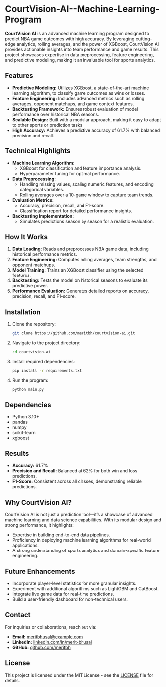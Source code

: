 # CourtVision-AI--Machine-Learning-Program

**CourtVision AI** is an advanced machine learning program designed to predict NBA game outcomes with high accuracy. By leveraging cutting-edge analytics, rolling averages, and the power of XGBoost, CourtVision AI provides actionable insights into team performance and game results. This project showcases expertise in data preprocessing, feature engineering, and predictive modeling, making it an invaluable tool for sports analytics.

## Features
- **Predictive Modeling:** Utilizes XGBoost, a state-of-the-art machine learning algorithm, to classify game outcomes as wins or losses.
- **Feature Engineering:** Includes advanced metrics such as rolling averages, opponent matchups, and game context features.
- **Backtesting Framework:** Ensures robust evaluation of model performance over historical NBA seasons.
- **Scalable Design:** Built with a modular approach, making it easy to adapt to other sports or prediction tasks.
- **High Accuracy:** Achieves a predictive accuracy of 61.7% with balanced precision and recall.

## Technical Highlights
- **Machine Learning Algorithm:**
  - XGBoost for classification and feature importance analysis.
  - Hyperparameter tuning for optimal performance.
- **Data Preprocessing:**
  - Handling missing values, scaling numeric features, and encoding categorical variables.
  - Rolling averages over a 10-game window to capture team trends.
- **Evaluation Metrics:**
  - Accuracy, precision, recall, and F1-score.
  - Classification report for detailed performance insights.
- **Backtesting Implementation:**
  - Simulates predictions season by season for a realistic evaluation.

## How It Works
1. **Data Loading:** Reads and preprocesses NBA game data, including historical performance metrics.
2. **Feature Engineering:** Computes rolling averages, team strengths, and opponent matchups.
3. **Model Training:** Trains an XGBoost classifier using the selected features.
4. **Backtesting:** Tests the model on historical seasons to evaluate its predictive power.
5. **Performance Evaluation:** Generates detailed reports on accuracy, precision, recall, and F1-score.

## Installation
1. Clone the repository:
   ```bash
   git clone https://github.com/meritbh/courtvision-ai.git
   ```
2. Navigate to the project directory:
   ```bash
   cd courtvision-ai
   ```
3. Install required dependencies:
   ```bash
   pip install -r requirements.txt
   ```
4. Run the program:
   ```bash
   python main.py
   ```

## Dependencies
- Python 3.10+
- pandas
- numpy
- scikit-learn
- xgboost

## Results
- **Accuracy:** 61.7%
- **Precision and Recall:** Balanced at 62% for both win and loss predictions.
- **F1-Score:** Consistent across all classes, demonstrating reliable predictions.

## Why CourtVision AI?
CourtVision AI is not just a prediction tool—it’s a showcase of advanced machine learning and data science capabilities. With its modular design and strong performance, it highlights:
- Expertise in building end-to-end data pipelines.
- Proficiency in deploying machine learning algorithms for real-world applications.
- A strong understanding of sports analytics and domain-specific feature engineering.

## Future Enhancements
- Incorporate player-level statistics for more granular insights.
- Experiment with additional algorithms such as LightGBM and CatBoost.
- Integrate live game data for real-time predictions.
- Build a user-friendly dashboard for non-technical users.

## Contact
For inquiries or collaborations, reach out via:
- **Email:** meritbhusal@example.com
- **LinkedIn:** [linkedin.com/in/merit-bhusal](https://www.linkedin.com/in/merit-bhusal-53304832b/)
- **GitHub:** [github.com/meritbh](https://github.com/meritbh)

## License
This project is licensed under the MIT License - see the [LICENSE](LICENSE) file for details.
